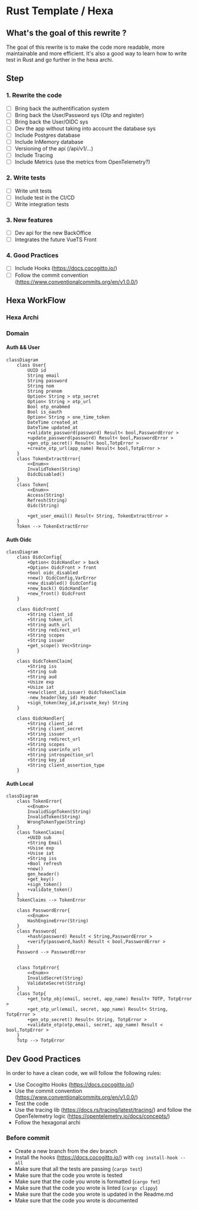 # Rust Template / Hexa

## What's the goal of this rewrite ?

The goal of this rewrite is to make the code more readable, more maintainable and more efficient. It's also a good way to learn how to write test in Rust and go further in the hexa archi.

## Step

### 1. Rewrite the code

- [ ] Bring back the authentification system
- [ ] Bring back the User/Password sys (Otp and register)
- [ ] Bring back the User/OIDC sys
- [ ] Dev the app without taking into account the database sys
- [ ] Include Postgres database
- [ ] Include InMemory database
- [ ] Versioning of the api (/api/v1/...)
- [ ] Include Tracing
- [ ] Include Metrics (use the metrics from OpenTelemetry?)

### 2. Write tests

- [ ] Write unit tests
- [ ] Include test in the CI/CD
- [ ] Write integration tests

### 3. New features

- [ ] Dev api for the new BackOffice
- [ ] Integrates the future VueTS Front

### 4. Good Practices

- [ ] Include Hooks (https://docs.cocogitto.io/)
- [ ] Follow the commit convention (https://www.conventionalcommits.org/en/v1.0.0/)

## Hexa WorkFlow

### Hexa Archi

### Domain

#### Auth && User

```mermaid
classDiagram
    class User{
        UUID id
        String email
        String password
        String nom
        String prenom
        Option< String > otp_secret
        Option< String > otp_url
        Bool otp_enabmed
        Bool is_oauth
        Option< String > one_time_token
        DateTime created_at
        DateTime updated_at
        +validate_password(password) Result< bool,PasswordError >
        +update_password(password) Result< bool,PasswordError >
        +gen_otp_secret() Result< bool,TotpError >
        +create_otp_url(app_name) Result< bool,TotpError >
    }
    class TokenExtractError{
        <<Enum>>
        InvalidToken(String)
        OidcDisabled()
    }
    class Token{
        <<Enum>>
        Access(String)
        Refresh(String)
        Oidc(String)

        +get_user_email() Result< String, TokenExtractError >
    }
    Token --> TokenExtractError
```

#### Auth Oidc

```mermaid
classDiagram
    class OidcConfig{
        +Option< OidcHandler > back
        +Option< OidcFront > front
        +bool oidc_disabled
        +new() OidcConfig,VarError
        +new_disabled() OidcConfig
        +new_back() OidcHandler
        +new_front() OidcFront
    }

    class OidcFront{
        +String client_id
        +String token_url
        +String auth_url
        +String redirect_url
        +String scopes
        +String issuer
        +get_scope() Vec<String>
    }

    class OidcTokenClaim{
        +String iss
        +String sub
        +String aud
        +Usize exp
        +Usize iat
        +new(client_id,issuer) OidcTokenClaim
        -new_header(key_id) Header
        +sign_token(key_id,private_key) String
    }

    class OidcHandler{
        +String client_id
        +String client_secret
        +String issuer
        +String redirect_url
        +String scopes
        +String userinfo_url
        +String introspection_url
        +String key_id
        +String client_assertion_type
    }
```

#### Auth Local

```mermaid
classDiagram
    class TokenError{
        <<Enum>>
        InvalidSignToken(String)
        InvalidToken(String)
        WrongTokenType(String)
    }
    class TokenClaims{
        +UUID sub
        +String Email
        +Usise exp
        +Usise iat
        +String iss
        +Bool refresh
        +new()
        gen_header()
        +get_key()
        +sign_token()
        +validate_token()
    }
    TokenClaims --> TokenError

    class PasswordError{
        <<Enum>>
        HashEngineError(String)
    }
    class Password{
        +hash(password) Result < String,PasswordError >
        +verify(password,hash) Result < bool,PasswordError >
    }
    Password --> PasswordError


    class TotpError{
        <<Enum>>
        InvalidSecret(String)
        ValidateSecret(String)
    }
    class Totp{
        +get_totp_obj(email, secret, app_name) Result< TOTP, TotpError >
        +get_otp_url(email, secret, app_name) Result< String, TotpError >
        +gen_otp_secret() Result< String, TotpError >
        +validate_otp(otp,email, secret, app_name) Result < bool,TotpError >
    }
    Totp --> TotpError
```

## Dev Good Practices

In order to have a clean code, we will follow the following rules:

- Use Cocogitto Hooks (https://docs.cocogitto.io/)
- Use the commit convention (https://www.conventionalcommits.org/en/v1.0.0/)
- Test the code
- Use the tracing lib (https://docs.rs/tracing/latest/tracing/) and follow the OpenTelemetry logic (https://opentelemetry.io/docs/concepts/)
- Follow the hexagonal archi

### Before commit

- Create a new branch from the dev branch
- Install the hooks (https://docs.cocogitto.io/) with `cog install-hook --all`
- Make sure that all the tests are passing (`cargo test`)
- Make sure that the code you wrote is tested
- Make sure that the code you wrote is formatted (`cargo fmt`)
- Make sure that the code you wrote is linted (`cargo clippy`)
- Make sure that the code you wrote is updated in the Readme.md
- Make sure that the code you wrote is documented
